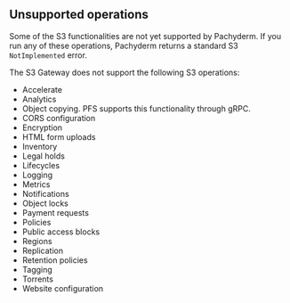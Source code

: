 ## Unsupported operations

Some of the S3 functionalities are not yet supported by Pachyderm.
If you run any of these operations, Pachyderm returns a standard
S3 `NotImplemented` error.

The S3 Gateway does not support the following S3 operations:

* Accelerate
* Analytics
* Object copying. PFS supports this functionality through gRPC.
* CORS configuration
* Encryption
* HTML form uploads
* Inventory
* Legal holds
* Lifecycles
* Logging
* Metrics
* Notifications
* Object locks
* Payment requests
* Policies
* Public access blocks
* Regions
* Replication
* Retention policies
* Tagging
* Torrents
* Website configuration
